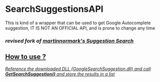 # SearchSuggestionsAPI
This is kind of a wrapper that can be used to get Google Autocomplete suggestion, IT IS NOT AN OFFICIAL API, and is prone to change any time

### *revised fork of <a href="https://gist.github.com/martinnormark/6726771">martinnormark's Suggestion Search</api>*
## How to use ?
*Reference the downloaded DLL (GoogleSearchSuggestion.dll) and call **GetSearchSuggestion()** and store the results in a list*
